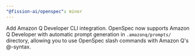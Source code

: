 ```yaml
---
"@fission-ai/openspec": minor
---
```


Add Amazon Q Developer CLI integration. OpenSpec now supports Amazon Q Developer with automatic prompt generation in `.amazonq/prompts/` directory, allowing you to use OpenSpec slash commands with Amazon Q's @-syntax.
